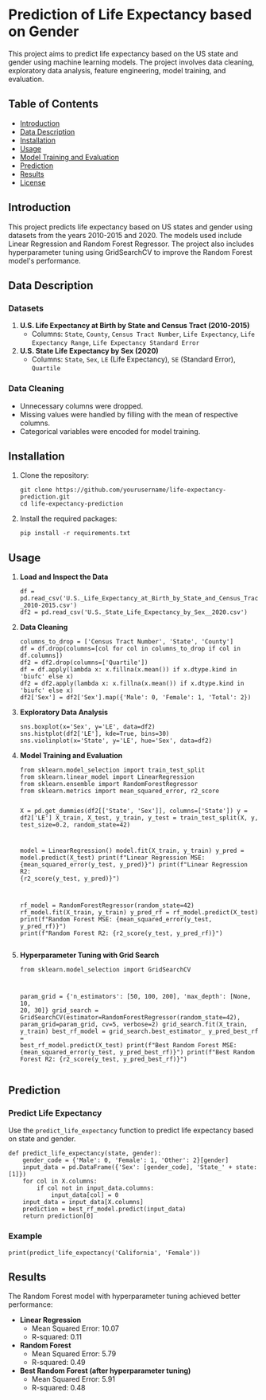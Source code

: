 <h1>Prediction of Life Expectancy based on Gender</h1>

<p>This project aims to predict life expectancy based on the US state and gender using machine learning models. The project involves data cleaning, exploratory data analysis, feature engineering, model training, and evaluation.</p>

<h2>Table of Contents</h2>
<ul>
    <li><a href="#introduction">Introduction</a></li>
    <li><a href="#data-description">Data Description</a></li>
    <li><a href="#installation">Installation</a></li>
    <li><a href="#usage">Usage</a></li>
    <li><a href="#model-training-and-evaluation">Model Training and Evaluation</a></li>
    <li><a href="#prediction">Prediction</a></li>
    <li><a href="#results">Results</a></li>
    <li><a href="#license">License</a></li>
</ul>

<h2 id="introduction">Introduction</h2>
<p>This project predicts life expectancy based on US states and gender using datasets from the years 2010-2015 and 2020. The models used include Linear Regression and Random Forest Regressor. The project also includes hyperparameter tuning using GridSearchCV to improve the Random Forest model's performance.</p>

<h2 id="data-description">Data Description</h2>
<h3>Datasets</h3>
<ol>
    <li>
        <strong>U.S. Life Expectancy at Birth by State and Census Tract (2010-2015)</strong>
        <ul>
            <li>Columns: <code>State</code>, <code>County</code>, <code>Census Tract Number</code>, <code>Life Expectancy</code>, <code>Life Expectancy Range</code>, <code>Life Expectancy Standard Error</code></li>
        </ul>
    </li>
    <li>
        <strong>U.S. State Life Expectancy by Sex (2020)</strong>
        <ul>
            <li>Columns: <code>State</code>, <code>Sex</code>, <code>LE</code> (Life Expectancy), <code>SE</code> (Standard Error), <code>Quartile</code></li>
        </ul>
    </li>
</ol>

<h3>Data Cleaning</h3>
<ul>
    <li>Unnecessary columns were dropped.</li>
    <li>Missing values were handled by filling with the mean of respective columns.</li>
    <li>Categorical variables were encoded for model training.</li>
</ul>

<h2 id="installation">Installation</h2>
<ol>
    <li>Clone the repository:
        <pre><code>git clone https://github.com/yourusername/life-expectancy-prediction.git
cd life-expectancy-prediction</code></pre>
    </li>
    <li>Install the required packages:
        <pre><code>pip install -r requirements.txt</code></pre>
    </li>
</ol>

<h2 id="usage">Usage</h2>
<ol>
    <li><strong>Load and Inspect the Data</strong>
        <pre><code>df = pd.read_csv('U.S._Life_Expectancy_at_Birth_by_State_and_Census_Tract_-_2010-2015.csv')
df2 = pd.read_csv('U.S._State_Life_Expectancy_by_Sex__2020.csv')</code></pre>
    </li>
    <li><strong>Data Cleaning</strong>
        <pre><code>columns_to_drop = ['Census Tract Number', 'State', 'County']
df = df.drop(columns=[col for col in columns_to_drop if col in df.columns])
df2 = df2.drop(columns=['Quartile'])
df = df.apply(lambda x: x.fillna(x.mean()) if x.dtype.kind in 'biufc' else x)
df2 = df2.apply(lambda x: x.fillna(x.mean()) if x.dtype.kind in 'biufc' else x)
df2['Sex'] = df2['Sex'].map({'Male': 0, 'Female': 1, 'Total': 2})</code></pre>
    </li>
    <li><strong>Exploratory Data Analysis</strong>
        <pre><code>sns.boxplot(x='Sex', y='LE', data=df2)
sns.histplot(df2['LE'], kde=True, bins=30)
sns.violinplot(x='State', y='LE', hue='Sex', data=df2)</code></pre>
    </li>
    <li><strong>Model Training and Evaluation</strong>
        <pre><code>from sklearn.model_selection import train_test_split
from sklearn.linear_model import LinearRegression
from sklearn.ensemble import RandomForestRegressor
from sklearn.metrics import mean_squared_error, r2_score

X = pd.get_dummies(df2[['State', 'Sex']], columns=['State'])
y = df2['LE']
X_train, X_test, y_train, y_test = train_test_split(X, y, test_size=0.2, random_state=42)

model = LinearRegression()
model.fit(X_train, y_train)
y_pred = model.predict(X_test)
print(f"Linear Regression MSE: {mean_squared_error(y_test, y_pred)}")
print(f"Linear Regression R2: {r2_score(y_test, y_pred)}")

rf_model = RandomForestRegressor(random_state=42)
rf_model.fit(X_train, y_train)
y_pred_rf = rf_model.predict(X_test)
print(f"Random Forest MSE: {mean_squared_error(y_test, y_pred_rf)}")
print(f"Random Forest R2: {r2_score(y_test, y_pred_rf)}")</code></pre>
    </li>
    <li><strong>Hyperparameter Tuning with Grid Search</strong>
        <pre><code>from sklearn.model_selection import GridSearchCV

param_grid = {'n_estimators': [50, 100, 200], 'max_depth': [None, 10, 20, 30]}
grid_search = GridSearchCV(estimator=RandomForestRegressor(random_state=42), param_grid=param_grid, cv=5, verbose=2)
grid_search.fit(X_train, y_train)
best_rf_model = grid_search.best_estimator_
y_pred_best_rf = best_rf_model.predict(X_test)
print(f"Best Random Forest MSE: {mean_squared_error(y_test, y_pred_best_rf)}")
print(f"Best Random Forest R2: {r2_score(y_test, y_pred_best_rf)}")</code></pre>
    </li>
</ol>

<h2 id="prediction">Prediction</h2>

<h3>Predict Life Expectancy</h3>
<p>Use the <code>predict_life_expectancy</code> function to predict life expectancy based on state and gender.</p>
<pre><code>def predict_life_expectancy(state, gender):
    gender_code = {'Male': 0, 'Female': 1, 'Other': 2}[gender]
    input_data = pd.DataFrame({'Sex': [gender_code], 'State_' + state: [1]})
    for col in X.columns:
        if col not in input_data.columns:
            input_data[col] = 0
    input_data = input_data[X.columns]
    prediction = best_rf_model.predict(input_data)
    return prediction[0]</code></pre>

<h3>Example</h3>
<pre><code>print(predict_life_expectancy('California', 'Female'))</code></pre>

<h2 id="results">Results</h2>

<p>The Random Forest model with hyperparameter tuning achieved better performance:</p>
<ul>
    <li><strong>Linear Regression</strong>
        <ul>
            <li>Mean Squared Error: 10.07</li>
            <li>R-squared: 0.11</li>
        </ul>
    </li>
    <li><strong>Random Forest</strong>
        <ul>
            <li>Mean Squared Error: 5.79</li>
            <li>R-squared: 0.49</li>
        </ul>
    </li>
    <li><strong>Best Random Forest (after hyperparameter tuning)</strong>
        <ul>
            <li>Mean Squared Error: 5.91</li>
            <li>R-squared: 0.48</li>
